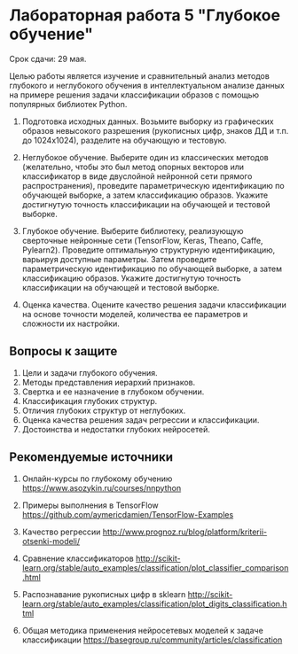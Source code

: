 # Лабораторная работа 5 "Глубокое обучение"

Срок сдачи: 29 мая.

Целью работы является изучение и сравнительный анализ методов глубокого и неглубокого обучения в интеллектуальном анализе данных на примере решения задачи классификации образов с помощью популярных библиотек Python.

1. Подготовка исходных данных. Возьмите выборку из графических образов невысокого разрешения (рукописных цифр, знаков ДД и т.п. до 1024х1024), разделите на обучающую и тестовую.

2. Неглубокое обучение. Выберите один из классических методов (желательно, чтобы это был метод опорных векторов или классификатор в виде двуслойной нейронной сети прямого распространения), проведите параметрическую идентификацию по обучающей выборке, а затем классификацию образов. Укажите достигнутую точность классификации на обучающей и тестовой выборке.

3. Глубокое обучение. Выберите библиотеку, реализующую сверточные нейронные сети (TensorFlow, Keras, Theano, Caffe, Pylearn2). Проведите оптимальную структурную идентификацию, варьируя доступные параметры. Затем проведите параметрическую идентификацию по обучающей выборке, а затем классификацию образов. Укажите достигнутую точность классификации на обучающей и тестовой выборке.

4. Оценка качества. Оцените качество решения задачи классификации на основе точности моделей, количества ее параметров и сложности их настройки.

## Вопросы к защите

1. Цели и задачи глубокого обучения.
2. Методы представления иерархий признаков.
3. Свертка и ее назначение в глубоком обучении.
4. Классификация глубоких структур.
5. Отличия глубоких структур от неглубоких.
6. Оценка качества решения задач регрессии и классификации.
7. Достоинства и недостатки глубоких нейросетей.

## Рекомендуемые источники

1. Онлайн-курсы по глубокому обучению https://www.asozykin.ru/courses/nnpython

2. Примеры выполнения в TensorFlow https://github.com/aymericdamien/TensorFlow-Examples

3. Качество регрессии http://www.prognoz.ru/blog/platform/kriterii-otsenki-modeli/

4. Сравнение классификаторов http://scikit-learn.org/stable/auto_examples/classification/plot_classifier_comparison.html

5. Распознавание рукописных цифр в sklearn http://scikit-learn.org/stable/auto_examples/classification/plot_digits_classification.html

6. Общая методика применения нейросетевых моделей к задаче классификации https://basegroup.ru/community/articles/classification